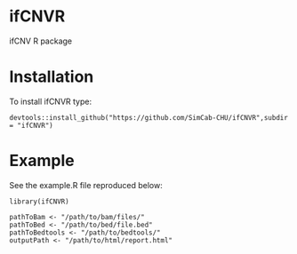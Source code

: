 # ifCNVR
 ifCNV R package
 
 # Installation
 
 To install ifCNVR type:
 
 `
devtools::install_github("https://github.com/SimCab-CHU/ifCNVR",subdir = "ifCNVR")
`

# Example

See the example.R file reproduced below:

```
library(ifCNVR)

pathToBam <- "/path/to/bam/files/"
pathToBed <- "/path/to/bed/file.bed"
pathToBedtools <- "/path/to/bedtools/"
outputPath <- "/path/to/html/report.html"

```




